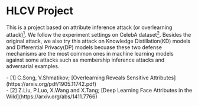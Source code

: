 # HLCV Project

This is a project based on attribute inference attack (or overlearning attack)[<sup>1</sup>](#refer1). We follow the experiment settings on CelebA dataset[<sup>2</sup>](#refer2). Besides the original attack, we also try this attack on Knowledge Distillation(KD) models and Differential Privacy(DP) models becuase these two defense mechanisms are the most common ones in machine learning models against some attacks such as membership inference attacks and adversarial examples.


<div id="refer1"></div>
- [1] C.Song, V.Shmatikov; [Overlearning Reveals Sensitive Attributes](https://arxiv.org/pdf/1905.11742.pdf)
<div id="refer2"></div>
- [2] Z.Liu, P.Luo, X.Wang and X.Tang; [Deep Learning Face Attributes in the Wild](https://arxiv.org/abs/1411.7766)
